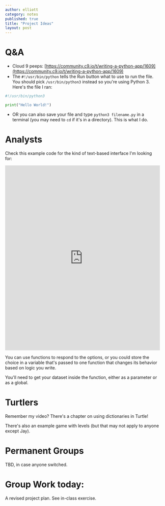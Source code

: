 ```yaml
---
author: elliott
category: notes
published: true
title: "Project Ideas"
layout: post
---
```


# Q&A 

* Cloud 9 peeps: [https://community.c9.io/t/writing-a-python-app/1609](https://community.c9.io/t/writing-a-python-app/1609)
* The `#!/usr/bin/python` tells the Run button what to use to run the file.  You should pick `/usr/bin/python3` instead so you're using Python 3.  Here's the file I ran:

```python
#!/usr/bin/python3

print("Hello World!")
```

* OR you can also save your file and type `python3 filename.py` in a terminal (you may need to `cd` if it's in a directory).  This is what I do.

# Analysts

Check this example code for the kind of text-based interface I'm looking for:

<iframe src="https://trinket.io/embed/python3/b5c5eced6a" width="100%" height="600" frameborder="0" marginwidth="0" marginheight="0" allowfullscreen></iframe>

You can use functions to respond to the options, or you could store the choice in a variable that's 
passed to one function that changes its behavior based on logic you write.

You'll need to get your dataset inside the function, either as a parameter or as a global.

# Turtlers

Remember my video?  There's a chapter on using dictionaries in Turtle!

There's also an example game with levels (but that may not apply to anyone except Jay).

# Permanent Groups

TBD, in case anyone switched.

# Group Work today:

A revised project plan.  See in-class exercise.
